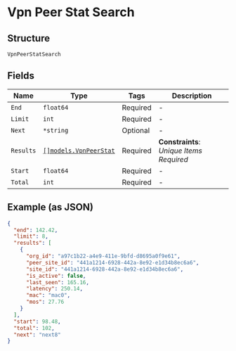 
# Vpn Peer Stat Search

## Structure

`VpnPeerStatSearch`

## Fields

| Name | Type | Tags | Description |
|  --- | --- | --- | --- |
| `End` | `float64` | Required | - |
| `Limit` | `int` | Required | - |
| `Next` | `*string` | Optional | - |
| `Results` | [`[]models.VpnPeerStat`](../../doc/models/vpn-peer-stat.md) | Required | **Constraints**: *Unique Items Required* |
| `Start` | `float64` | Required | - |
| `Total` | `int` | Required | - |

## Example (as JSON)

```json
{
  "end": 142.42,
  "limit": 8,
  "results": [
    {
      "org_id": "a97c1b22-a4e9-411e-9bfd-d8695a0f9e61",
      "peer_site_id": "441a1214-6928-442a-8e92-e1d34b8ec6a6",
      "site_id": "441a1214-6928-442a-8e92-e1d34b8ec6a6",
      "is_active": false,
      "last_seen": 165.16,
      "latency": 250.14,
      "mac": "mac0",
      "mos": 27.76
    }
  ],
  "start": 98.48,
  "total": 102,
  "next": "next8"
}
```

